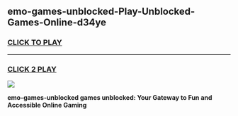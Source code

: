 
## emo-games-unblocked-Play-Unblocked-Games-Online-d34ye
<h3>
<a href="https://premium76.site?title=emo-games-unblocked&ref=25A">CLICK TO PLAY</a></h3>
<hr>

<h3>
<a href="https://premium76.site?title=emo-games-unblocked&ref=25A">CLICK 2 PLAY</a>
  
</h3>

<a href="https://premium76.site?title=emo-games-unblocked&ref=25A"><img src="https://clearcache.store/games.png"></a>


**emo-games-unblocked games unblocked: Your Gateway to Fun and Accessible Online Gaming**
